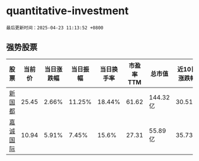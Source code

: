 # quantitative-investment

`最后更新时间：2025-04-23 11:13:52 +0800`

## 强势股票

|股票|当前价|当日涨跌幅|当日振幅|当日换手率|市盈率TTM|总市值|近10日涨跌幅|
|----|----|----|----|----|----|----|----|
|[新国都](https://xueqiu.com/S/SZ300130)|25.45|2.66%|11.25%|18.44%|61.62|144.32亿|30.51%|
|[嘉诚国际](https://xueqiu.com/S/SH603535)|10.94|5.91%|7.45%|15.6%|27.31|55.89亿|35.73%|

